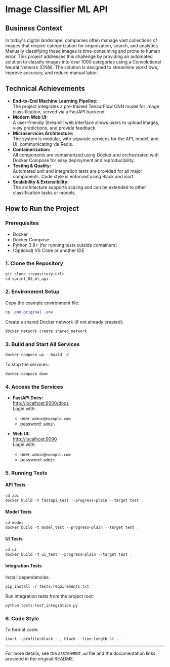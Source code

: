 # Image Classifier ML API

## Business Context

In today's digital landscape, companies often manage vast collections of images that require categorization for organization, search, and analytics. Manually classifying these images is time-consuming and prone to human error. This project addresses this challenge by providing an automated solution to classify images into over 1000 categories using a Convolutional Neural Network (CNN). The solution is designed to streamline workflows, improve accuracy, and reduce manual labor.

## Technical Achievements

- **End-to-End Machine Learning Pipeline:**  
  The project integrates a pre-trained TensorFlow CNN model for image classification, served via a FastAPI backend.
- **Modern Web UI:**  
  A user-friendly Streamlit web interface allows users to upload images, view predictions, and provide feedback.
- **Microservices Architecture:**  
  The system is modular, with separate services for the API, model, and UI, communicating via Redis.
- **Containerization:**  
  All components are containerized using Docker and orchestrated with Docker Compose for easy deployment and reproducibility.
- **Testing & Quality:**  
  Automated unit and integration tests are provided for all major components. Code style is enforced using Black and isort.
- **Scalability & Extensibility:**  
  The architecture supports scaling and can be extended to other classification tasks or models.

## How to Run the Project

### Prerequisites

- Docker
- Docker Compose
- Python 3.8+ (for running tests outside containers)
- (Optional) VS Code or another IDE

### 1. Clone the Repository

```powershell
git clone <repository-url>
cd sprint_03_ml_api
```

### 2. Environment Setup

Copy the example environment file:

```powershell
cp .env.original .env
```

Create a shared Docker network (if not already created):

```powershell
docker network create shared_network
```

### 3. Build and Start All Services

```powershell
docker-compose up --build -d
```

To stop the services:

```powershell
docker-compose down
```

### 4. Access the Services

- **FastAPI Docs:**  
  [http://localhost:8000/docs](http://localhost:8000/docs)  
  Login with:  
  - user: `admin@example.com`  
  - password: `admin`

- **Web UI:**  
  [http://localhost:9090](http://localhost:9090)  
  Login with:  
  - user: `admin@example.com`  
  - password: `admin`

### 5. Running Tests

#### API Tests

```powershell
cd api
docker build -t fastapi_test --progress=plain --target test .
```

#### Model Tests

```powershell
cd model
docker build -t model_test --progress=plain --target test .
```

#### UI Tests

```powershell
cd ui
docker build -t ui_test --progress=plain --target test .
```

#### Integration Tests

Install dependencies:

```powershell
pip install -r tests/requirements.txt
```

Run integration tests from the project root:

```powershell
python tests/test_integration.py
```

### 6. Code Style

To format code:

```powershell
isort --profile=black . ; black --line-length 88 .
```

---

For more details, see the `ASSIGNMENT.md` file and the documentation links provided in the original README.
